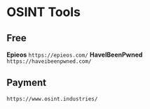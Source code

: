# OSINT Tools

## Free

**Epieos** `https://epieos.com/`
**HaveIBeenPwned** `https://haveibeenpwned.com/`


## Payment
`https://www.osint.industries/`
